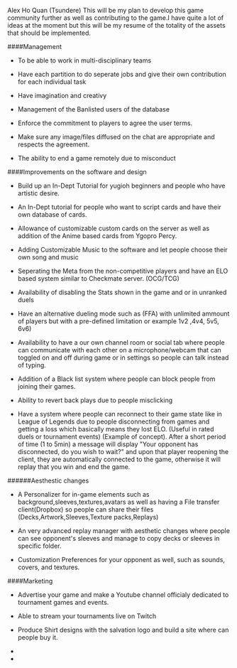 Alex Ho Quan (Tsundere)
This will be my plan to develop this game community further as well as contributing to the game.I have quite a lot of ideas at the moment but this will be my resume of the totality of the assets that should be implemented.

####Management

- To be able to work in multi-disciplinary teams

- Have each partition to do seperate jobs and give their own contribution for each individual task

- Have imagination and creativy

- Management of the Banlisted users of the database

- Enforce the commitment to players to agree the user terms.

- Make sure any image/files diffused on the chat are appropriate and respects the agreement.
- The ability to end a game remotely due to misconduct

####Improvements on the software and design

- Build up an In-Dept Tutorial for yugioh beginners and people who have artistic desire.

- An In-Dept tutorial for people who want to script cards and have their own database of cards.

- Allowance of customizable custom cards on the server as well as addition of the Anime based cards from Ygopro Percy.

- Adding Customizable Music to the software and let people choose their own song and music

- Seperating the Meta from the non-competitive players and have an ELO based system similar to Checkmate server. (OCG/TCG)

-  Availability of disabling the Stats shown in the game and or in unranked duels 

- Have an alternative dueling mode such as (FFA) with unlimited ammount of players but with a pre-defined limitation or example 1v2 ,4v4, 5v5, 6v6)

-  Availability to have a our own channel room or social tab where people can communicate with each other on a microphone/webcam that can toggled on and off during game or in settings so people can talk instead of typing.

- Addition of a Black list system where people can block people from joining their games.

- Ability to revert back plays due to people misclicking

- Have a system where people can reconnect to their game state like in League of Legends due to people disconnecting from games 
and getting a loss which basically means they lost ELO.
(Useful in rated duels or tournament events) (Example of concept). After a short period of time (1 to 5min) a message will display "Your opponent has disconnected, do you wish to wait?"
and upon that player reopening the client, they are automatically connected to the game, otherwise it will replay that you win and end the game.

######Aesthestic changes

- A Personalizer for in-game elements such as background,sleeves,textures,avatars as well as having a File transfer client(Dropbox) so people can share their files
(Decks,Artwork,Sleeves,Texture packs,Replays)

- An very advanced replay manager with aesthetic changes where people can see opponent's sleeves and manage to copy decks or sleeves in specific folder.

- Customization Preferences for your opponent as well, such as sounds, covers, and textures.

####Marketing

- Advertise your game and make a Youtube channel officialy dedicated to tournament games and events.

- Able to stream your tournaments live on Twitch

- Produce Shirt designs with the salvation logo and build a site where can people buy it.









-



-




